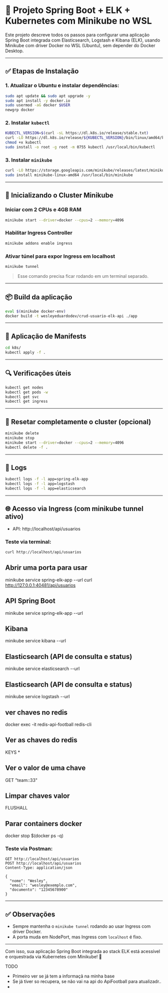# 🚀 Projeto Spring Boot + ELK + Kubernetes com Minikube no WSL

Este projeto descreve todos os passos para configurar uma aplicação Spring Boot integrada com Elasticsearch, Logstash e Kibana (ELK), usando Minikube com driver Docker no WSL (Ubuntu), sem depender do Docker Desktop.

---

## ✅ Etapas de Instalação

### 1. Atualizar o Ubuntu e instalar dependências:
```bash
sudo apt update && sudo apt upgrade -y
sudo apt install -y docker.io
sudo usermod -aG docker $USER
newgrp docker
```

### 2. Instalar `kubectl`
```bash
KUBECTL_VERSION=$(curl -sL https://dl.k8s.io/release/stable.txt)
curl -LO https://dl.k8s.io/release/${KUBECTL_VERSION}/bin/linux/amd64/kubectl
chmod +x kubectl
sudo install -o root -g root -m 0755 kubectl /usr/local/bin/kubectl
```

### 3. Instalar `minikube`
```bash
curl -LO https://storage.googleapis.com/minikube/releases/latest/minikube-linux-amd64
sudo install minikube-linux-amd64 /usr/local/bin/minikube
```

---

## 🚀 Inicializando o Cluster Minikube

### Iniciar com 2 CPUs e 4GB RAM
```bash
minikube start --driver=docker --cpus=2 --memory=4096
```

### Habilitar Ingress Controller
```bash
minikube addons enable ingress
```

### Ativar túnel para expor Ingress em localhost
```bash
minikube tunnel
```
> Esse comando precisa ficar rodando em um terminal separado.

---

## 📦 Build da aplicação
```bash
eval $(minikube docker-env)
docker build -t wesleyeduardodev/crud-usuario-elk-api ./app
```

---

## 📂 Aplicação de Manifests
```bash
cd k8s/
kubectl apply -f .
```

---

## 🔍 Verificações úteis
```bash
kubectl get nodes
kubectl get pods -w
kubectl get svc
kubectl get ingress
```

---

## 🧹 Resetar completamente o cluster (opcional)
```bash
minikube delete
minikube stop
minikube start --driver=docker --cpus=2 --memory=4096
kubectl delete -f .
```

---

## 🔧 Logs
```bash
kubectl logs -f -l app=spring-elk-app
kubectl logs -f -l app=logstash
kubectl logs -f -l app=elasticsearch
```

---

## 🌐 Acesso via Ingress (com minikube tunnel ativo)

- API: http://localhost/api/usuarios

### Teste via terminal:
```bash
curl http://localhost/api/usuarios
```

## Abrir uma porta para usar
minikube service spring-elk-app --url
curl http://127.0.0.1:40481/api/usuarios


## API Spring Boot
minikube service spring-elk-app --url

## Kibana
minikube service kibana --url

## Elasticsearch (API de consulta e status)
minikube service elasticsearch --url

## Elasticsearch (API de consulta e status)
minikube service logstash --url

## ver chaves no redis
docker exec -it redis-api-football redis-cli

## Ver as chaves do redis
KEYS *

## Ver o valor de uma chave
GET "team::33"

## Limpar chaves valor
FLUSHALL


## Parar containers docker
docker stop $(docker ps -q)

### Teste via Postman:
```
GET http://localhost/api/usuarios
POST http://localhost/api/usuarios
Content-Type: application/json

{
  "nome": "Wesley",
  "email": "wesley@exemplo.com",
  "documento": "12345678900"
}
```

---

## ✅ Observações

- Sempre mantenha o `minikube tunnel` rodando ao usar Ingress com driver Docker.
- A porta muda em NodePort, mas Ingress com `localhost` é fixo.

---

Com isso, sua aplicação Spring Boot integrada ao stack ELK está acessível e orquestrada via Kubernetes com Minikube! 🎉


TODO
- Primeiro ver se já tem a informaçã na minha base 
- Se já tiver so recupera, se não vai na api do ApiFootball para atualizadr..
- 
